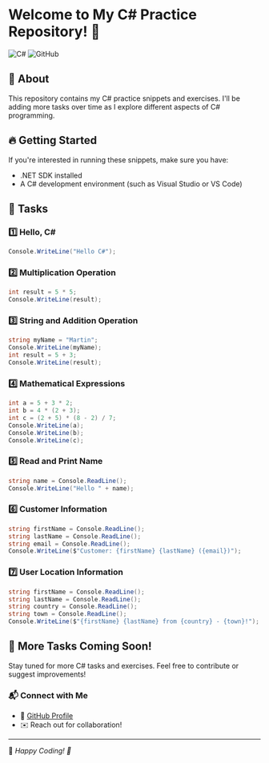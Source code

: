 # Welcome to My C# Practice Repository! 🚀

![C#](https://img.shields.io/badge/C%23-Programming-blue?style=for-the-badge&logo=csharp)
![GitHub](https://img.shields.io/badge/GitHub-Repo-black?style=for-the-badge&logo=github)

## 📌 About
This repository contains my C# practice snippets and exercises. I'll be adding more tasks over time as I explore different aspects of C# programming.

## 🔥 Getting Started
If you're interested in running these snippets, make sure you have:
- .NET SDK installed
- A C# development environment (such as Visual Studio or VS Code)

## 📜 Tasks
### 1️⃣ Hello, C#
```csharp
Console.WriteLine("Hello C#");
```
### 2️⃣ Multiplication Operation
```csharp
int result = 5 * 5;
Console.WriteLine(result);
```
### 3️⃣ String and Addition Operation
```csharp
string myName = "Martin";
Console.WriteLine(myName);
int result = 5 + 3;
Console.WriteLine(result);
```
### 4️⃣ Mathematical Expressions
```csharp
int a = 5 + 3 * 2;
int b = 4 * (2 + 3);
int c = (2 + 5) * (8 - 2) / 7;
Console.WriteLine(a);
Console.WriteLine(b);
Console.WriteLine(c);
```
### 5️⃣ Read and Print Name
```csharp
string name = Console.ReadLine();
Console.WriteLine("Hello " + name);
```
### 6️⃣ Customer Information
```csharp
string firstName = Console.ReadLine();
string lastName = Console.ReadLine();
string email = Console.ReadLine();
Console.WriteLine($"Customer: {firstName} {lastName} ({email})");
```
### 7️⃣ User Location Information
```csharp
string firstName = Console.ReadLine();
string lastName = Console.ReadLine();
string country = Console.ReadLine();
string town = Console.ReadLine();
Console.WriteLine($"{firstName} {lastName} from {country} - {town}!");
```

## 🚀 More Tasks Coming Soon!
Stay tuned for more C# tasks and exercises. Feel free to contribute or suggest improvements!

### 📬 Connect with Me
- 🔗 [GitHub Profile](https://github.com/yourusername)
- ✉️ Reach out for collaboration!

---
📌 *Happy Coding! 🎯*

